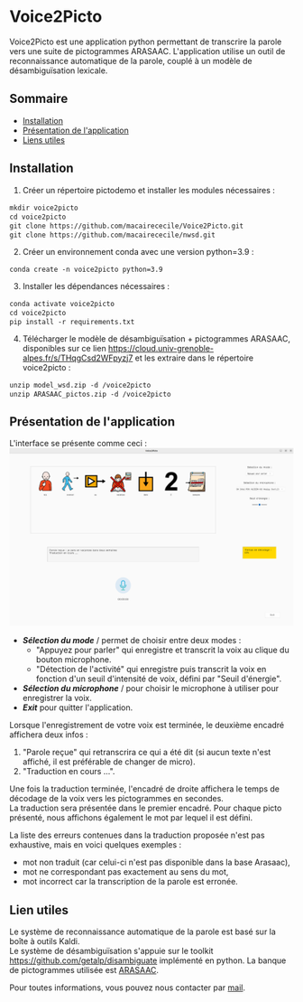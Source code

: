 # Voice2Picto

Voice2Picto est une application python permettant de transcrire la parole vers une suite de pictogrammes ARASAAC.
L'application utilise un outil de reconnaissance automatique de la parole, couplé à un modèle de désambiguïsation
lexicale.

## Sommaire

* [Installation](#requirements)
* [Présentation de l'application](#presentation)
* [Liens utiles](#links)

## Installation

1. Créer un répertoire pictodemo et installer les modules nécessaires :

```
mkdir voice2picto
cd voice2picto
git clone https://github.com/macairececile/Voice2Picto.git
git clone https://github.com/macairececile/nwsd.git
```

2. Créer un environnement conda avec une version python=3.9 :

```
conda create -n voice2picto python=3.9
```

3. Installer les dépendances nécessaires :

```
conda activate voice2picto
cd voice2picto
pip install -r requirements.txt
```

4. Télécharger le modèle de désambiguïsation + pictogrammes ARASAAC, disponibles sur ce lien
   <https://cloud.univ-grenoble-alpes.fr/s/THqgCsd2WFpyzj7> et les extraire dans le répertoire voice2picto :

```
unzip model_wsd.zip -d /voice2picto
unzip ARASAAC_pictos.zip -d /voice2picto
```

## Présentation de l'application

L'interface se présente comme ceci : </br>
![](/res/images/voice2picto1.png "Accueil")

* _**Sélection du mode**_ / permet de choisir entre deux modes :
    * "Appuyez pour parler" qui enregistre et transcrit la voix au clique du bouton microphone.
    * "Détection de l'activité" qui enregistre puis transcrit la voix en fonction d'un seuil d'intensité de voix, défini
      par "Seuil d'énergie".
* _**Sélection du microphone**_ / pour choisir le microphone à utiliser pour enregistrer la voix.
* _**Exit**_ pour quitter l'application.

Lorsque l'enregistrement de votre voix est terminée, le deuxième encadré affichera deux infos :

1. "Parole reçue" qui retranscrira ce qui a été dit (si aucun texte n'est affiché, il est préférable de changer de
   micro).
2. "Traduction en cours ...".

Une fois la traduction terminée, l'encadré de droite affichera le temps de décodage de la voix vers les pictogrammes en
secondes. </br>
La traduction sera présentée dans le premier encadré. Pour chaque picto présenté, nous affichons également le mot par
lequel il est défini.

La liste des erreurs contenues dans la traduction proposée n'est pas exhaustive, mais en voici quelques exemples :

- mot non traduit (car celui-ci n'est pas disponible dans la base Arasaac),
- mot ne correspondant pas exactement au sens du mot,
- mot incorrect car la transcription de la parole est erronée.

## Lien utiles

Le système de reconnaissance automatique de la parole est basé sur la boîte à outils Kaldi. </br>
Le système de désambiguïsation s'appuie sur le toolkit <https://github.com/getalp/disambiguate> implémenté en python. La
banque de pictogrammes utilisée est [ARASAAC](https://arasaac.org/). </br>

Pour toutes informations, vous pouvez nous contacter par [mail](cecile.macaire@univ-grenoble-alpes.fr).
